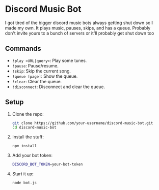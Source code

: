 # Discord Music Bot

I got tired of the bigger discord music bots always getting shut down so I made my own. It plays music, pauses, skips, and has a queue. Probably don't invite yours to a bunch of servers or it'll probably get shut down too

## Commands

- `!play <URL|query>`: Play some tunes.
- `!pause`: Pause/resume.
- `!skip`: Skip the current song.
- `!queue [page]`: Show the queue.
- `!clear`: Clear the queue.
- `!disconnect`: Disconnect and clear the queue.

## Setup

1. Clone the repo:
    ```bash
    git clone https://github.com/your-username/discord-music-bot.git
    cd discord-music-bot
    ```

2. Install the stuff:
    ```bash
    npm install
    ```

3. Add your bot token:
    ```bash
    DISCORD_BOT_TOKEN=your-bot-token
    ```

4. Start it up:
    ```bash
    node bot.js
    ```
